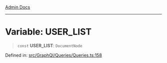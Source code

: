 [Admin Docs](/)

***

# Variable: USER\_LIST

> `const` **USER\_LIST**: `DocumentNode`

Defined in: [src/GraphQl/Queries/Queries.ts:158](https://github.com/PalisadoesFoundation/talawa-admin/blob/main/src/GraphQl/Queries/Queries.ts#L158)
